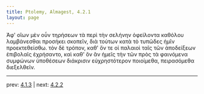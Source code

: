 ```yaml
---
title: Ptolemy, Almagest, 4.2.1
layout: page
---
```


Ἀφ' οἵων μὲν οὖν τηρήσεων τὰ περὶ τὴν σελήνην ὀφείλοντα καθόλου λαμβάνεσθαι προσήκει σκοπεῖν, διὰ τούτων κατὰ τὸ τυπῶδες ἡμῖν προεκτεθείσθω. τὸν δὲ τρόπον, καθ' ὅν τε οἱ παλαιοὶ ταῖς τῶν ἀποδείξεων ἐπιβολαῖς ἐχρήσαντο, καὶ καθ' ὃν ἂν ἡμεῖς τὴν τῶν πρὸς τὰ φαινόμενα συμφώνων ὑποθέσεων διάκρισιν εὐχρηστότερον ποιοίμεθα, πειρασόμεθα διεξελθεῖν. 

---

prev: [4.1.3](../4.1.3/) | next: [4.2.2](../4.2.2/)

